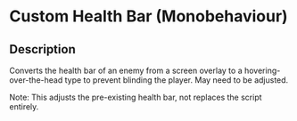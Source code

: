 # Custom Health Bar (Monobehaviour)
## Description
Converts the health bar of an enemy from a screen overlay to a hovering-over-the-head type to prevent blinding the player. May need to be adjusted.

Note: This adjusts the pre-existing health bar, not replaces the script entirely.